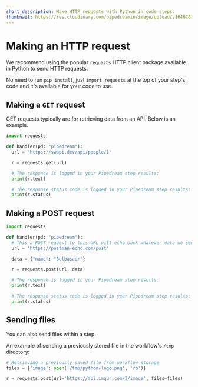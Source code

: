 ```yaml
---
short_description: Make HTTP requests with Python in code steps.
thumbnail: https://res.cloudinary.com/pipedreamin/image/upload/v1646761145/docs/icons/shrine20210108-1-qsuy1b_bhftb2.svg
---
```


# Making an HTTP request

We recommend using the popular `requests` HTTP client package available in Python to send HTTP requests.

No need to run `pip install`, just `import requests` at the top of your step's code and it's available for your code to use.

## Making a `GET` request

GET requests typically are for retrieving data from an API. Below is an example.

```python
import requests

def handler(pd: "pipedream"):
  url = 'https://swapi.dev/api/people/1'

  r = requests.get(url)

  # The response is logged in your Pipedream step results:
  print(r.text)

  # The response status code is logged in your Pipedream step results:
  print(r.status)
```

## Making a POST request

```python
import requests

def handler(pd: "pipedream"):
  # This a POST request to this URL will echo back whatever data we send to it
  url = 'https://postman-echo.com/post'

  data = {"name": "Bulbasaur"}

  r = requests.post(url, data)

  # The response is logged in your Pipedream step results:
  print(r.text)

  # The response status code is logged in your Pipedream step results:
  print(r.status)
```

## Sending files

You can also send files within a step.

An example of sending a previously stored file in the workflow's `/tmp` directory:

```python
# Retrieving a previously saved file from workflow storage
files = {'image': open('/tmp/python-logo.png', 'rb')}

r = requests.post(url='https://api.imgur.com/3/image', files=files)
```
